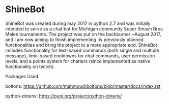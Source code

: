 # ShineBot
ShineBot was created during may 2017 in python 2.7 and was initially intended to serve as a chat bot for Michigan community Super Smash Bros. Melee tournaments.
The project was put on the backburner ~August 2017, and I am now aiming to finish implementing its previously planned functionalities and bring the project to a more appropriate end.
ShineBot includes functionality for text-based commands (both single and multiple message), time-based cooldowns for chat commands, user permission levels, and a points system for chatters (since implemented as native functionality on twitch).

Packages Used:

boltons: https://github.com/mahmoud/boltons/blob/master/docs/index.rst

python-dotenv: https://pypi.org/project/python-dotenv/
